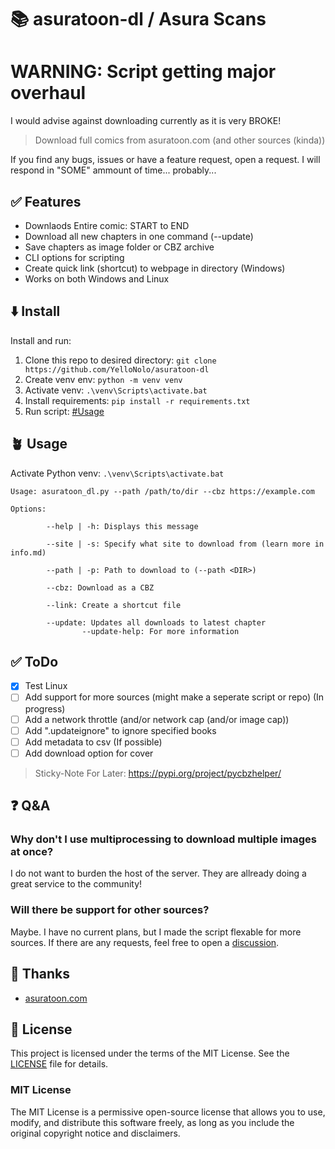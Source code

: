 # 📚 asuratoon-dl / Asura Scans

# WARNING: Script getting major overhaul

I would advise against downloading currently as it is very BROKE!

> Download full comics from asuratoon.com (and other sources (kinda))

If you find any bugs, issues or have a feature request, open a request. I will respond in "SOME" ammount of time... probably...

## ✅ Features

-   Downlaods Entire comic: START to END
-   Download all new chapters in one command (--update)
-   Save chapters as image folder or CBZ archive
-   CLI options for scripting
-   Create quick link (shortcut) to webpage in directory (Windows)
-   Works on both Windows and Linux

## ⬇️ Install

Install and run:

1. Clone this repo to desired directory: `git clone https://github.com/YelloNolo/asuratoon-dl`
2. Create venv env: `python -m venv venv`
3. Activate venv: `.\venv\Scripts\activate.bat`
4. Install requirements: `pip install -r requirements.txt`
5. Run script: [#Usage](https://github.com/YelloNolo/asuratoon-dl?tab=readme-ov-file#Usage)

## 🪴 Usage

Activate Python venv: `.\venv\Scripts\activate.bat`

```
Usage: asuratoon_dl.py --path /path/to/dir --cbz https://example.com

Options:

        --help | -h: Displays this message

        --site | -s: Specify what site to download from (learn more in info.md)

        --path | -p: Path to download to (--path <DIR>)

        --cbz: Download as a CBZ

        --link: Create a shortcut file

        --update: Updates all downloads to latest chapter
                --update-help: For more information

```

## ✅ ToDo

-   [x] Test Linux
-   [ ] Add support for more sources (might make a seperate script or repo) (In progress)
-   [ ] Add a network throttle (and/or network cap (and/or image cap))
-   [ ] Add ".updateignore" to ignore specified books
-   [ ] Add metadata to csv (If possible)
-   [ ] Add download option for cover

> Sticky-Note For Later: https://pypi.org/project/pycbzhelper/

## ❓ Q&A

### Why don't I use multiprocessing to download multiple images at once?

I do not want to burden the host of the server. They are allready doing a great service to the community!

### Will there be support for other sources?

Maybe. I have no current plans, but I made the script flexable for more sources. If there are any requests, feel free to open a [discussion](https://github.com/YelloNolo/asuratoon-dl/discussions).

## 🌟 Thanks

-   [asuratoon.com](https://asuratoon.com/)

## 🪪 License

This project is licensed under the terms of the MIT License. See the [LICENSE](LICENSE) file for details.

### MIT License

The MIT License is a permissive open-source license that allows you to use, modify, and distribute this software freely, as long as you include the original copyright notice and disclaimers.

